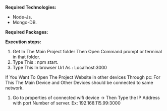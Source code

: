 **Required Technologies:**
* Node-Js.
* Mongo-DB.

**Required Packages:**


**Execution steps:**
1. Get In The Main Project folder Then Open Command prompt or terminal in that folder.
2. Type This : npm start.
3. Type This In browser Url As : Localhost:3000

If You Want To Open The Project Website in other devices Through pc:
For This The Main Device and Other Devices should be connected to same network.
1. Go to properties of connected wifi device -> Then Type the IP Address with port Number of server. Ex: 192.168.115.99:3000
